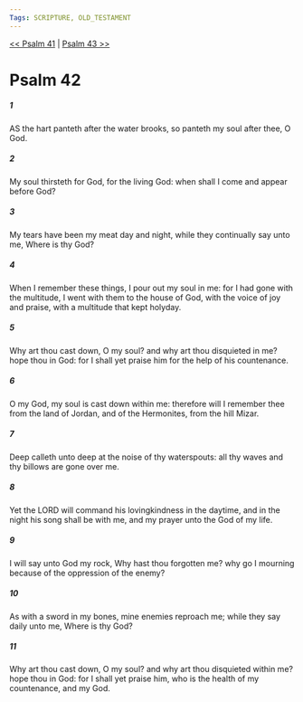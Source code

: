 ```yaml
---
Tags: SCRIPTURE, OLD_TESTAMENT
---
```


[<< Psalm 41](OLD_TESTAMENT/19_Psalms/Psalm_41.md) | [Psalm 43 >>](OLD_TESTAMENT/19_Psalms/Psalm_43.md)

# Psalm 42

##### 1
 AS the hart panteth after the water brooks, so panteth my soul after thee, O God.
##### 2
 My soul thirsteth for God, for the living God: when shall I come and appear before God?
##### 3
 My tears have been my meat day and night, while they continually say unto me, Where is thy God?
##### 4
 When I remember these things, I pour out my soul in me: for I had gone with the multitude, I went with them to the house of God, with the voice of joy and praise, with a multitude that kept holyday.
##### 5
 Why art thou cast down, O my soul?  and why art thou disquieted in me?  hope thou in God: for I shall yet praise him for the help of his countenance.
##### 6
 O my God, my soul is cast down within me: therefore will I remember thee from the land of Jordan, and of the Hermonites, from the hill Mizar.
##### 7
 Deep calleth unto deep at the noise of thy waterspouts: all thy waves and thy billows are gone over me.
##### 8
 Yet the LORD will command his lovingkindness in the daytime, and in the night his song shall be with me, and my prayer unto the God of my life.
##### 9
 I will say unto God my rock, Why hast thou forgotten me?  why go I mourning because of the oppression of the enemy?
##### 10
 As with a sword in my bones, mine enemies reproach me; while they say daily unto me, Where is thy God?
##### 11
 Why art thou cast down, O my soul?  and why art thou disquieted within me?  hope thou in God: for I shall yet praise him, who is the health of my countenance, and my God.
